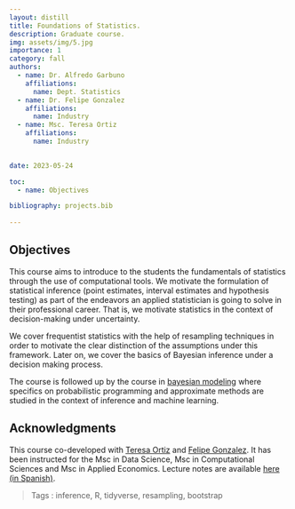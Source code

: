 ```yaml
---
layout: distill
title: Foundations of Statistics.
description: Graduate course. 
img: assets/img/5.jpg
importance: 1
category: fall
authors:
  - name: Dr. Alfredo Garbuno
    affiliations: 
      name: Dept. Statistics
  - name: Dr. Felipe Gonzalez
    affiliations:
      name: Industry
  - name: Msc. Teresa Ortiz
    affiliations:
      name: Industry      
        

date: 2023-05-24

toc:
  - name: Objectives

bibliography: projects.bib
      
---
```


## Objectives 

This course aims to introduce to the students the fundamentals of
statistics through the use of computational tools. We motivate the
formulation of statistical inference (point estimates, interval
estimates and hypothesis testing) as part of the endeavors an applied
statistician is going to solve in their professional career. That is,
we motivate statistics in the context of decision-making under
uncertainty.


We cover frequentist statistics with the help of resampling techniques
in order to motivate the clear distinction of the assumptions under
this framework.  Later on, we cover the basics of Bayesian inference
under a decision making process.

The course is followed up by the course in [bayesian
modeling](bayesiana.md) where specifics on probabilistic programming
and approximate methods are studied in the context of inference and
machine learning.
 

## Acknowledgments

This course co-developed with [Teresa
Ortiz](https://github.com/tereom) and [Felipe
Gonzalez](https://github.com/felipegonzalez). It has been instructed
for the Msc in Data Science, Msc in Computational Sciences and Msc in
Applied Economics. Lecture notes are available [here (in
Spanish)](https://fundamentos-est-2021.netlify.app/).


> Tags
: inference, R, tidyverse, resampling, bootstrap
